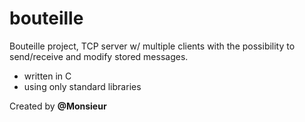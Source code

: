 # bouteille
Bouteille project, TCP server w/ multiple clients with the possibility to send/receive and modify stored messages.

- written in C
- using only standard libraries  
  
Created by **@Monsieur**
